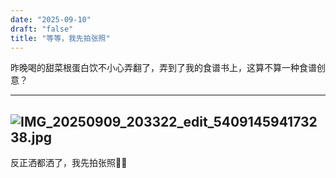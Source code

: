 ```yaml
---
date: "2025-09-10"
draft: "false"
title: "等等，我先拍张照"
---
```


昨晚喝的甜菜根蛋白饮不小心弄翻了，弄到了我的食谱书上，这算不算一种食谱创意？

---  
![IMG_20250909_203322_edit_540914594173238.jpg](https://supernotes-resources.s3.amazonaws.com/image-uploads/1be49bc5-f697-44fc-8059-be654a185233--IMG_20250909_203322_edit_540914594173238.jpg)
---  

反正洒都洒了，我先拍张照:man_cook: 